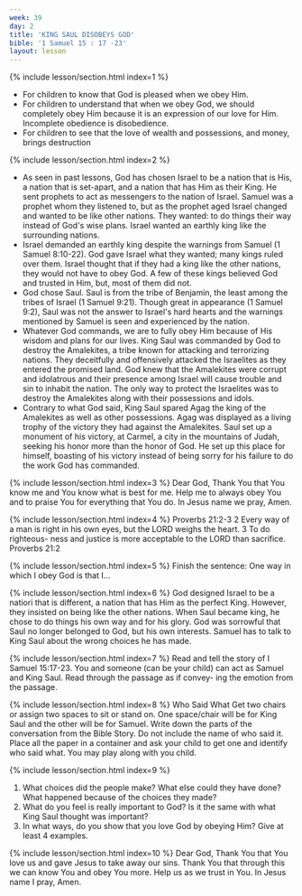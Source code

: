```yaml
---
week: 39
day: 2
title: 'KING SAUL DISOBEYS GOD'
bible: '1 Samuel 15 : 17 -23'
layout: lesson
---
```



{% include lesson/section.html index=1 %}
- For children to know that God is pleased when we obey Him.
- For children to understand that when we obey God, we should completely obey Him because it is an expression of our love for Him. Incomplete obedience is disobedience.
- For children to see that the love of wealth and possessions, and money, brings destruction

{% include lesson/section.html index=2 %}
- As seen in past lessons, God has chosen Israel to be a nation that is His, a nation that is set-apart, and a nation that has Him as their King. He sent prophets to act as messengers to the nation of Israel. Samuel was a prophet whom they listened to, but as the prophet aged Israel changed and wanted to be like other nations. They wanted: to do things their way instead of God's wise plans. Israel wanted an earthly king like the surrounding nations.
- Israel demanded an earthly king despite the warnings from Samuel (1 Samuel 8:10-22). God gave Israel what they wanted; many kings ruled over them. Israel thought that if they had a king like the other nations, they would not have to obey God. A few of these kings believed God and trusted in Him, but, most of them did not.
- God chose Saul. Saul is from the tribe of Benjamin, the least among the tribes of Israel (1 Samuel 9:21). Though great in appearance (1 Samuel 9:2), Saul was not the answer to Israel's hard hearts and the warnings mentioned by Samuel is seen and experienced by the nation.
- Whatever God commands, we are to fully obey Him because of His wisdom and plans for our lives. King Saul was commanded by God to destroy the Amalekites, a tribe known for attacking and terrorizing nations. They deceitfully and offensively attacked the Israelites as they entered the promised land. God knew that the Amalekites were corrupt and idolatrous and their presence among Israel will cause trouble and sin to inhabit the nation. The only way to protect the Israelites was to destroy the Amalekites along with their possessions and idols.
- Contrary to what God said, King Saul spared Agag the king of the Amalekites as well as other possessions. Agag was displayed as a living trophy of the victory they had against the Amalekites. Saul set up a monument of his victory, at Carmel, a city in the mountains of Judah, seeking his honor more than the honor of God. He set up this place for himself, boasting of his victory instead of being sorry for his failure to do the work God has commanded.


{% include lesson/section.html index=3 %}
Dear God, Thank You that You know me and You know what is best for me. Help me to always obey You and to praise You for everything that You do. In Jesus name we pray, Amen.


{% include lesson/section.html index=4 %}
Proverbs 21:2-3 2 Every way of a man is right in his own eyes, but the LORD weighs the heart. 3 To do righteous- ness and justice is more acceptable to the LORD than sacrifice. Proverbs 21:2


{% include lesson/section.html index=5 %}
Finish the sentence: One way in which I obey God is that I...


{% include lesson/section.html index=6 %}
God designed Israel to be a natiori that is different, a nation that has Him as the perfect King. However, they insisted on being like the other nations. When Saul became king, he chose to do things his own way and for his glory. God was sorrowful that Saul no longer belonged to God, but his own interests. Samuel has to talk to King Saul about the wrong choices he has made.


{% include lesson/section.html index=7 %}
Read and tell the story of I Samuel 15:17-23. You and someone (can be your child) can act as Samuel and King Saul. Read through the passage as if convey- ing the emotion from the passage.


{% include lesson/section.html index=8 %}
Who Said What Get two chairs or assign two spaces to sit or stand on. One space/chair will be for King Saul and the other will be for Samuel. Write down the parts of the conversation from the Bible Story. Do not include the name of who said it. Place all the paper in a container and ask your child to get one and identify who said what. You may play along with you child.


{% include lesson/section.html index=9 %}
1. What choices did the people make? What else could they have done? What happened because of the choices they made?
2. What do you feel is really important to God? Is it the same with what King Saul thought was important?
3. In what ways, do you show that you love God by obeying Him? Give at least 4 examples.


{% include lesson/section.html index=10 %}
Dear God, Thank You that You love us and gave Jesus to take away our sins. Thank You that through this we can know You and obey You more. Help us as we trust in You. In Jesus name I pray, Amen.

